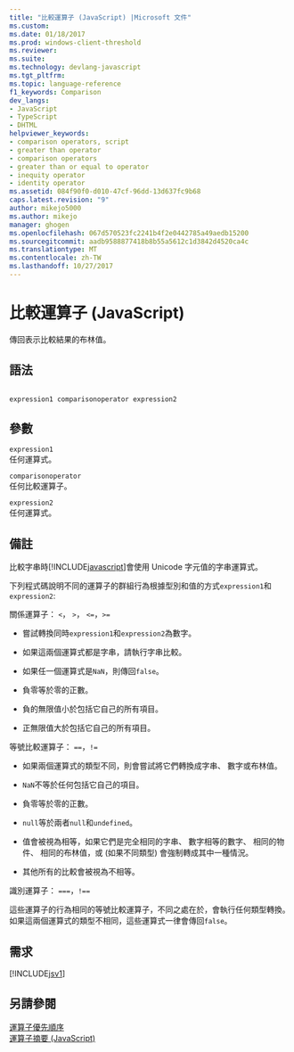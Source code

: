 ```yaml
---
title: "比較運算子 (JavaScript) |Microsoft 文件"
ms.custom: 
ms.date: 01/18/2017
ms.prod: windows-client-threshold
ms.reviewer: 
ms.suite: 
ms.technology: devlang-javascript
ms.tgt_pltfrm: 
ms.topic: language-reference
f1_keywords: Comparison
dev_langs:
- JavaScript
- TypeScript
- DHTML
helpviewer_keywords:
- comparison operators, script
- greater than operator
- comparison operators
- greater than or equal to operator
- inequity operator
- identity operator
ms.assetid: 084f90f0-d010-47cf-96dd-13d637fc9b68
caps.latest.revision: "9"
author: mikejo5000
ms.author: mikejo
manager: ghogen
ms.openlocfilehash: 067d570523fc2241b4f2e0442785a49aedb15200
ms.sourcegitcommit: aadb9588877418b8b55a5612c1d3842d4520ca4c
ms.translationtype: MT
ms.contentlocale: zh-TW
ms.lasthandoff: 10/27/2017
---
```

# <a name="comparison-operators-javascript"></a>比較運算子 (JavaScript)
傳回表示比較結果的布林值。  
  
## <a name="syntax"></a>語法  
  
```  
  
expression1 comparisonoperator expression2  
```  
  
## <a name="parameters"></a>參數  
 `expression1`  
 任何運算式。  
  
 `comparisonoperator`  
 任何比較運算子。  
  
 `expression2`  
 任何運算式。  
  
## <a name="remarks"></a>備註  
 比較字串時[!INCLUDE[javascript](../../javascript/includes/javascript-md.md)]會使用 Unicode 字元值的字串運算式。  
  
 下列程式碼說明不同的運算子的群組行為根據型別和值的方式`expression1`和`expression2`:  
  
 關係運算子： `<`， `>`， `<=`，`>=`  
  
-   嘗試轉換同時`expression1`和`expression2`為數字。  
  
-   如果這兩個運算式都是字串，請執行字串比較。  
  
-   如果任一個運算式是`NaN`，則傳回`false`。  
  
-   負零等於零的正數。  
  
-   負的無限值小於包括它自己的所有項目。  
  
-   正無限值大於包括它自己的所有項目。  
  
 等號比較運算子： `==`，`!=`  
  
-   如果兩個運算式的類型不同，則會嘗試將它們轉換成字串、 數字或布林值。  
  
-   `NaN`不等於任何包括它自己的項目。  
  
-   負零等於零的正數。  
  
-   `null`等於兩者`null`和`undefined`。  
  
-   值會被視為相等，如果它們是完全相同的字串、 數字相等的數字、 相同的物件、 相同的布林值，或 (如果不同類型) 會強制轉成其中一種情況。  
  
-   其他所有的比較會被視為不相等。  
  
 識別運算子： `===`，`!==`  
  
 這些運算子的行為相同的等號比較運算子，不同之處在於，會執行任何類型轉換。 如果這兩個運算式的類型不相同，這些運算式一律會傳回`false`。  
  
## <a name="requirements"></a>需求  
 [!INCLUDE[jsv1](../../javascript/misc/includes/jsv1-md.md)]  
  
## <a name="see-also"></a>另請參閱  
 [運算子優先順序](../../javascript/operator-subtractprecedence-javascript.md)   
 [運算子摘要 (JavaScript)](../../javascript/misc/operator-subtractsummary-javascript.md)
